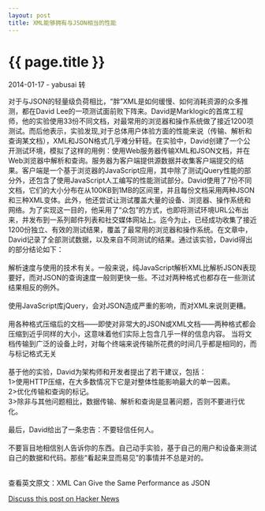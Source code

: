 ```yaml
---
layout: post
title: XML能够拥有与JSON相当的性能
---
```


{{ page.title }}
================

<p class="meta">2014-01-17 - yabusai 转</p>

对于与JSON的轻量级负荷相比，“胖”XML是如何缓慢、如何消耗资源的众多推测，都在David Lee的一项测试面前败下阵来。David是Marklogic的首席工程师，他的实验使用33份不同文档，对最常用的浏览器和操作系统做了接近1200项测试。而后他表示，实验发现,对于总体用户体验方面的性能来说（传输、解析和查询某文档），XML和JSON格式几乎难分轩轾。在实验中，David创建了一个公开测试环境，模拟了这样的用例：使用Web服务器传输XML和JSON文档，并在Web浏览器中解析和查询。服务器为客户端提供源数据并收集客户端提交的结果。客户端是一个基于浏览器的JavaScript应用，其中除了测试jQuery性能的部分外，还包含了使用JavaScript人工编写的性能测试部分。David使用了7份不同文档，它们的大小分布在从100KB到1MB的区间里，并且每份文档采用两种JSON和三种XML变体。此外，他还尝试让测试覆盖大量的设备、浏览器、操作系统和网络。为了实现这一目的，他采用了“众包”的方式，也即将测试环境URL公布出来，并发布到一系列邮件列表和社交媒体网站上。迄今为止，已经成功收集了接近1200份独立、有效的测试结果，覆盖了最常用的浏览器和操作系统。在文章中，David记录了全部测试数据，以及来自不同测试的结果。通过该实验，David得出的部分结论如下：<br /><br />
解析速度与使用的技术有关。一般来说，纯JavaScript解析XML比解析JSON表现要好，而对JSON的查询速度一般则更快一些。不过对两种格式也都存在一些测试结果相反的例外。<br /><br />
使用JavaScript库jQuery，会对JSON造成严重的影响，而对XML来说则更糟。<br /><br />
用各种格式压缩后的文档——即使对非常大的JSON或XML文档——两种格式都会压缩到近乎同样的大小，这意味着他们实际上包含几乎一样的信息内容。
当将文档传输到广泛的设备上时，对每个终端来说传输所花费的时间几乎都是相同的，而与标记格式无关<br /><br />
基于他的实验，David为架构师和开发者提出了若干建议，包括：<br />
	1>使用HTTP压缩，在大多数情况下它是对整体性能影响最大的单一因素。<br />
	2>优化传输和查询的标记。<br />
	3>除非与其他问题相比，数据传输、解析和查询是显著问题，否则不要进行优化。<br /><br />
最后，David给出了一条忠告：不要轻信任何人。<br /><br />
不要盲目地相信别人告诉你的东西。自己动手实验，基于自己的用户和设备来测试自己的数据和代码。那些“看起来显而易见”的事情并不总是对的。

<br />查看英文原文：XML Can Give the Same Performance as JSON

[Discuss this post on Hacker News](http://news.ycombinator.com/item?id=3267432)
